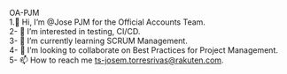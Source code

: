  OA-PJM  <br/>
1.👋 Hi, I’m @Jose PJM for the Official Accounts Team. <br/>
2- 👀 I’m interested in testing, CI/CD. <br/>
3- 🌱 I’m currently learning SCRUM Management. <br/>
4- 💞️ I’m looking to collaborate on Best Practices for Project Management. <br/>
5- 📫 How to reach me ts-josem.torresrivas@rakuten.com. <br/>
